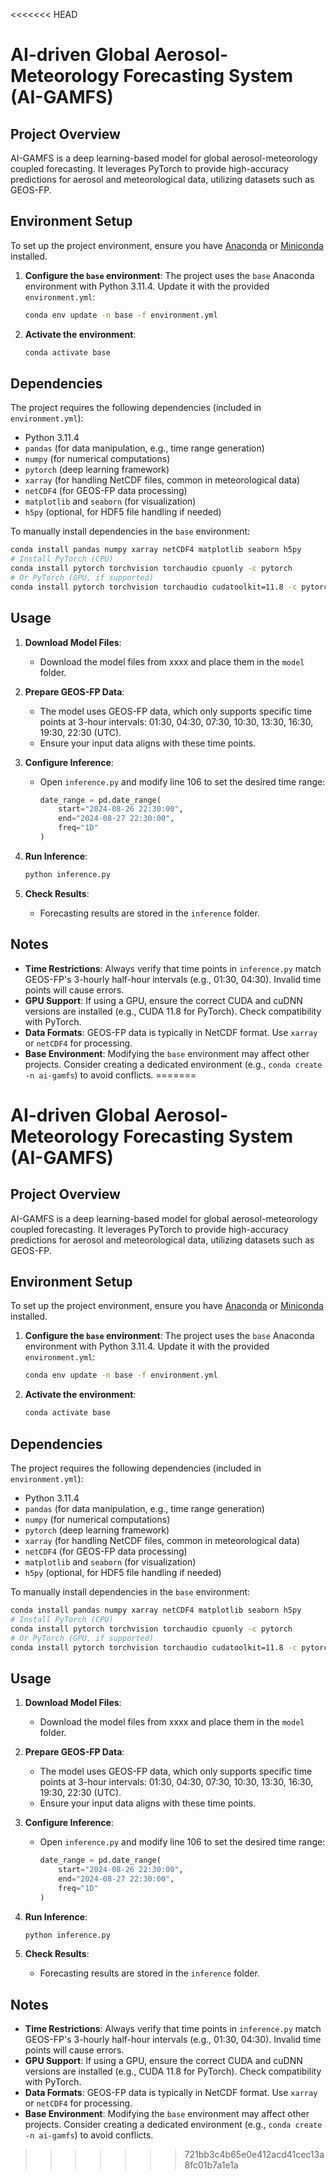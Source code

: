 <<<<<<< HEAD
# AI-driven Global Aerosol-Meteorology Forecasting System (AI-GAMFS)

## Project Overview
AI-GAMFS is a deep learning-based model for global aerosol-meteorology coupled forecasting. It leverages PyTorch to provide high-accuracy predictions for aerosol and meteorological data, utilizing datasets such as GEOS-FP.

## Environment Setup
To set up the project environment, ensure you have [Anaconda](https://www.anaconda.com/) or [Miniconda](https://docs.conda.io/en/latest/miniconda.html) installed.

1. **Configure the `base` environment**:
   The project uses the `base` Anaconda environment with Python 3.11.4. Update it with the provided `environment.yml`:
   ```bash
   conda env update -n base -f environment.yml
   ```

2. **Activate the environment**:
   ```bash
   conda activate base
   ```

## Dependencies
The project requires the following dependencies (included in `environment.yml`):
- Python 3.11.4
- `pandas` (for data manipulation, e.g., time range generation)
- `numpy` (for numerical computations)
- `pytorch` (deep learning framework)
- `xarray` (for handling NetCDF files, common in meteorological data)
- `netCDF4` (for GEOS-FP data processing)
- `matplotlib` and `seaborn` (for visualization)
- `h5py` (optional, for HDF5 file handling if needed)

To manually install dependencies in the `base` environment:
```bash
conda install pandas numpy xarray netCDF4 matplotlib seaborn h5py
# Install PyTorch (CPU)
conda install pytorch torchvision torchaudio cpuonly -c pytorch
# Or PyTorch (GPU, if supported)
conda install pytorch torchvision torchaudio cudatoolkit=11.8 -c pytorch
```

## Usage
1. **Download Model Files**:
   - Download the model files from xxxx and place them in the `model` folder.

2. **Prepare GEOS-FP Data**:
   - The model uses GEOS-FP data, which only supports specific time points at 3-hour intervals: 01:30, 04:30, 07:30, 10:30, 13:30, 16:30, 19:30, 22:30 (UTC).
   - Ensure your input data aligns with these time points.

3. **Configure Inference**:
   - Open `inference.py` and modify line 106 to set the desired time range:
     ```python
     date_range = pd.date_range(
         start="2024-08-26 22:30:00",
         end="2024-08-27 22:30:00",
         freq="1D"
     )
     ```

4. **Run Inference**:
   ```bash
   python inference.py
   ```

5. **Check Results**:
   - Forecasting results are stored in the `inference` folder.

## Notes
- **Time Restrictions**: Always verify that time points in `inference.py` match GEOS-FP's 3-hourly half-hour intervals (e.g., 01:30, 04:30). Invalid time points will cause errors.
- **GPU Support**: If using a GPU, ensure the correct CUDA and cuDNN versions are installed (e.g., CUDA 11.8 for PyTorch). Check compatibility with PyTorch.
- **Data Formats**: GEOS-FP data is typically in NetCDF format. Use `xarray` or `netCDF4` for processing.
- **Base Environment**: Modifying the `base` environment may affect other projects. Consider creating a dedicated environment (e.g., `conda create -n ai-gamfs`) to avoid conflicts.
=======
# AI-driven Global Aerosol-Meteorology Forecasting System (AI-GAMFS)

## Project Overview
AI-GAMFS is a deep learning-based model for global aerosol-meteorology coupled forecasting. It leverages PyTorch to provide high-accuracy predictions for aerosol and meteorological data, utilizing datasets such as GEOS-FP.

## Environment Setup
To set up the project environment, ensure you have [Anaconda](https://www.anaconda.com/) or [Miniconda](https://docs.conda.io/en/latest/miniconda.html) installed.

1. **Configure the `base` environment**:
   The project uses the `base` Anaconda environment with Python 3.11.4. Update it with the provided `environment.yml`:
   ```bash
   conda env update -n base -f environment.yml
   ```

2. **Activate the environment**:
   ```bash
   conda activate base
   ```

## Dependencies
The project requires the following dependencies (included in `environment.yml`):
- Python 3.11.4
- `pandas` (for data manipulation, e.g., time range generation)
- `numpy` (for numerical computations)
- `pytorch` (deep learning framework)
- `xarray` (for handling NetCDF files, common in meteorological data)
- `netCDF4` (for GEOS-FP data processing)
- `matplotlib` and `seaborn` (for visualization)
- `h5py` (optional, for HDF5 file handling if needed)

To manually install dependencies in the `base` environment:
```bash
conda install pandas numpy xarray netCDF4 matplotlib seaborn h5py
# Install PyTorch (CPU)
conda install pytorch torchvision torchaudio cpuonly -c pytorch
# Or PyTorch (GPU, if supported)
conda install pytorch torchvision torchaudio cudatoolkit=11.8 -c pytorch
```

## Usage
1. **Download Model Files**:
   - Download the model files from xxxx and place them in the `model` folder.

2. **Prepare GEOS-FP Data**:
   - The model uses GEOS-FP data, which only supports specific time points at 3-hour intervals: 01:30, 04:30, 07:30, 10:30, 13:30, 16:30, 19:30, 22:30 (UTC).
   - Ensure your input data aligns with these time points.

3. **Configure Inference**:
   - Open `inference.py` and modify line 106 to set the desired time range:
     ```python
     date_range = pd.date_range(
         start="2024-08-26 22:30:00",
         end="2024-08-27 22:30:00",
         freq="1D"
     )
     ```

4. **Run Inference**:
   ```bash
   python inference.py
   ```

5. **Check Results**:
   - Forecasting results are stored in the `inference` folder.

## Notes
- **Time Restrictions**: Always verify that time points in `inference.py` match GEOS-FP's 3-hourly half-hour intervals (e.g., 01:30, 04:30). Invalid time points will cause errors.
- **GPU Support**: If using a GPU, ensure the correct CUDA and cuDNN versions are installed (e.g., CUDA 11.8 for PyTorch). Check compatibility with PyTorch.
- **Data Formats**: GEOS-FP data is typically in NetCDF format. Use `xarray` or `netCDF4` for processing.
- **Base Environment**: Modifying the `base` environment may affect other projects. Consider creating a dedicated environment (e.g., `conda create -n ai-gamfs`) to avoid conflicts.
>>>>>>> 721bb3c4b65e0e412acd41cec13a8fc01b7a1e1a
